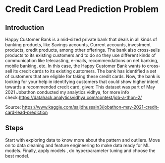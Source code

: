 # Credit Card Lead Prediction Problem

## Introduction

Happy Customer Bank is a mid-sized private bank that deals in all kinds of banking products, like Savings accounts, Current accounts, investment products, credit products, among other offerings.
The bank also cross-sells products to its existing customers and to do so they use different kinds of communication like telecasting, e-mails, recommendations on net banking, mobile banking, etc.
In this case, the Happy Customer Bank wants to cross-sell its credit cards to its existing customers. The bank has identified a set of customers that are eligible for taking these credit cards.
Now, the bank is looking for your help in identifying customers that could show higher intent towards a recommended credit card, given:
This dataset was part of May 2021 Jobathon conducted my analytics vidhya, for more info check:https://datahack.analyticsvidhya.com/contest/job-a-thon-2/

Source: https://www.kaggle.com/sajidhussain3/jobathon-may-2021-credit-card-lead-prediction

## Steps

Start with exploring data to know more about the pattern and outliers. Move on to data cleaning and feature engineering to make data ready for ML models. Finally, apply models , do hyperparameter tuning and choose the best model.
